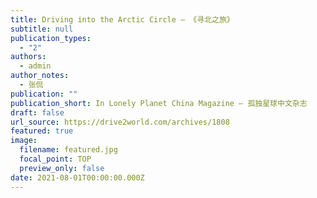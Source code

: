 ```yaml
---
title: Driving into the Arctic Circle — 《寻北之旅》
subtitle: null
publication_types:
  - "2"
authors:
  - admin
author_notes:
  - 张侃
publication: ""
publication_short: In Lonely Planet China Magazine — 孤独星球中文杂志
draft: false
url_source: https://drive2world.com/archives/1808
featured: true
image:
  filename: featured.jpg
  focal_point: TOP
  preview_only: false
date: 2021-08-01T00:00:00.000Z
---
```

